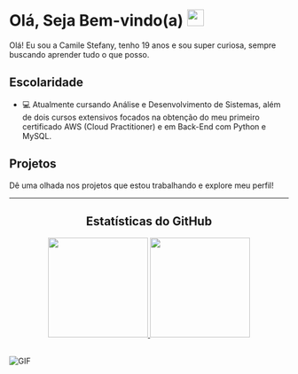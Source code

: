 # Olá, Seja Bem-vindo(a) <img src="https://media2.giphy.com/media/v1.Y2lkPTc5MGI3NjExYm8zMnJ0YXlpcmhnbXQ2Y3lyOXNtcnRpMndhOHY0dDg0NWNjZWVoZyZlcD12MV9pbnRlcm5hbF9naWZfYnlfaWQmY3Q9cw/xUPGcfEAZhlZXCZrbi/giphy.gif" width="30px">

Olá! Eu sou a Camile Stefany, tenho 19 anos e sou super curiosa, sempre buscando aprender tudo o que posso.

## Escolaridade
- 💻 Atualmente cursando Análise e Desenvolvimento de Sistemas, além de dois cursos extensivos focados na obtenção do meu primeiro certificado AWS (Cloud Practitioner) e em Back-End com Python e MySQL.

## Projetos
Dê uma olhada nos projetos que estou trabalhando e explore meu perfil!

---

<div align="center">
  <h2>Estatísticas do GitHub</h2>
  
  <a href="https://github.com/camsste">
    <img loading="lazy" height="180em" src="https://github-readme-stats.vercel.app/api/top-langs/?username=camsste&layout=compact&langs_count=7&theme=dracula"/>
    <img loading="lazy" height="180em" src="https://github-readme-stats.vercel.app/api?username=camsste&show_icons=true&theme=dracula&include_all_commits=true&count_private=true"/>
  </a>
</div>

<br>

![GIF](https://media2.giphy.com/media/v1.Y2lkPTc5MGI3NjExZ2ZiYWptcjdpczlvbmp5dG4zcXNpc2l6djRieWhzNDZ6eW1xNHpoMiZlcD12MV9pbnRlcm5hbF9naWZfYnlfaWQmY3Q9Zw/VbnUQpnihPSIgIXuZv/giphy.gif)


